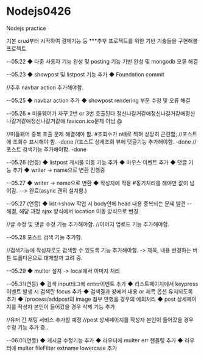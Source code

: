 # Nodejs0426
Nodejs practice

기본 crud부터 시작하여 결제기능 등 ***추후 프로젝트를 위한 기반 기술들을 구현해볼 프로젝트


--05.22 ◆ 다중 사용자 기능 완성 및 posting 기능 기반 완성 및 mongodb 오류 해결

--05.23 ◆ showpost 및 listpost 기능 추가
		◆ Foundation commit

//추후 navbar action 추가해야함.

--05.25 ◆ navbar action 추가
		◆ showpost rendering 부분 수정 및 오류 해결

--05.26 ※ 미들웨어가 자꾸 2번 or 3번 호출된다 정신나갈거같애정신나갈거같애정신나갈거같애정신나갈거같애 favicon.ico문제 아님 @$%@#%!#%!@^&$

//미들웨어 중복 호출 문제 해결해야 함. #조회수가 n배로 찍혀 상당히 곤란함;
//포스트에 조회수 표시해야 함. -done
//포스트 상세조회 뷰에 댓글기능 추가해야함. -done
//포스트 검색기능 추가해야함. -done

--05.26 (연등) ◆ listpost 게시물 이동 기능 추가
			  ◆ 마우스 이벤트 추가
			  ◆ 댓글 기능 추가
			  ◆ writer -> name으로 변환 진행중

--05.27 ◆ writer -> name으로 변환
		◆ 작성자에 적용 #동기처리를 해야만 값이 넘어감. --> 완료(async 괜히 설치함.)

--05.27 (연등) ◆ list->show 작업 시 body안에 head 내용 중복되는 문제 발견 -- 해결, 해당 과정 ajax 방식에서 location 이동 방식으로 변경.

//글 수정 및 댓글 수정 기능 추가해야함.
//이미지 업로드 기능 추가해야함.

--05.28 포스트 검색 기능 추가함.

//검색기능에 작성자로도 검색할 수 있도록 기능 추가해야함. -> 제목, 내용 변경하는 버튼 드롭다운으로 대체할까 고려 중.

--05.29 ◆ multer 설치 -> local에서 이미지 처리

--05.31(연등) ◆ 검색 input태그에 enter이벤트 추가
			 ◆ 리스트페이지에서 keypress이벤트 발생 시 검색란 focus 추가
			 ◆ 검색결과 창에서 내용 or 제목 옵션 유지되도록 추가
			 ◆ /process/addpost의 image 첨부 안했을 경우의 예외처리
			 ◆ post 상세페이지를 작성자 본인이 들어갔을 경우 삭제 기능 추가
			

//유저 간 채팅 서비스 추가할 예정
//post 상세페이지를 작성자 본인이 들어갔을 경우 수정 기능 추가 중..

--06.01(연등) ◆ 게시글 수정기능 추가
			 ◆ 라우터에 multer err 핸들링 추가
			 ◆ 라우터에 multer fileFilter extname lowercase 추가
